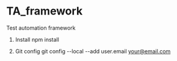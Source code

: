 # TA_framework

Test automation framework

1. Install
npm install

2. Git config
git config --local --add user.email your@email.com